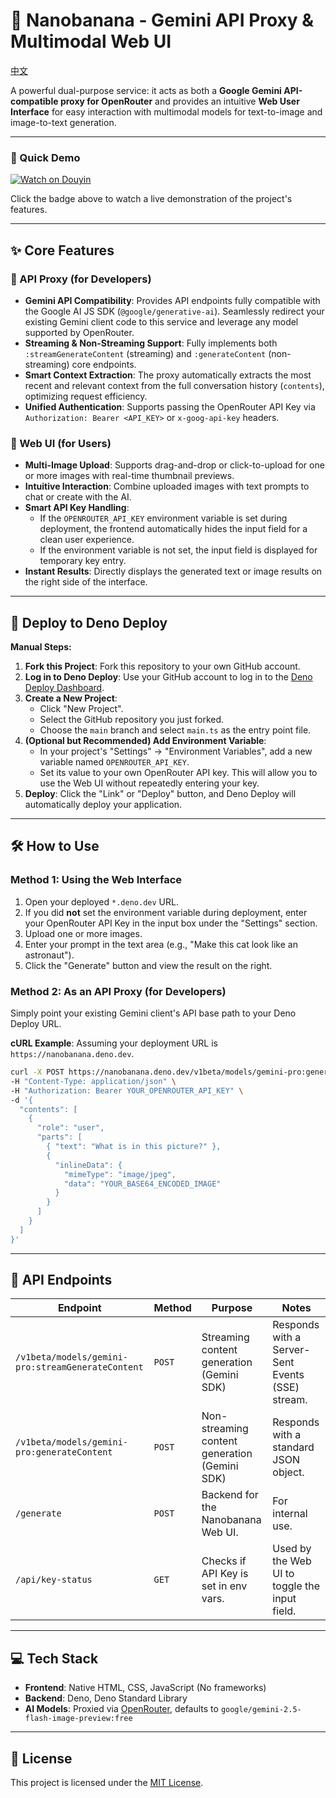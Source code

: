 # 🍌 Nanobanana - Gemini API Proxy & Multimodal Web UI

[中文](./README.md)

A powerful dual-purpose service: it acts as both a **Google Gemini API-compatible proxy for OpenRouter** and provides an intuitive **Web User Interface** for easy interaction with multimodal models for text-to-image and image-to-text generation.

---

### 🎥 Quick Demo

[![Watch on Douyin](https://img.shields.io/badge/Watch_Demo_Video-Click_Here-161823?style=for-the-badge&logo=douyin)](https://www.douyin.com/video/7545761080266460456)

Click the badge above to watch a live demonstration of the project's features.

---

## ✨ Core Features

### 🚀 API Proxy (for Developers)

*   **Gemini API Compatibility**: Provides API endpoints fully compatible with the Google AI JS SDK (`@google/generative-ai`). Seamlessly redirect your existing Gemini client code to this service and leverage any model supported by OpenRouter.
*   **Streaming & Non-Streaming Support**: Fully implements both `:streamGenerateContent` (streaming) and `:generateContent` (non-streaming) core endpoints.
*   **Smart Context Extraction**: The proxy automatically extracts the most recent and relevant context from the full conversation history (`contents`), optimizing request efficiency.
*   **Unified Authentication**: Supports passing the OpenRouter API Key via `Authorization: Bearer <API_KEY>` or `x-goog-api-key` headers.

### 🎨 Web UI (for Users)

*   **Multi-Image Upload**: Supports drag-and-drop or click-to-upload for one or more images with real-time thumbnail previews.
*   **Intuitive Interaction**: Combine uploaded images with text prompts to chat or create with the AI.
*   **Smart API Key Handling**:
    *   If the `OPENROUTER_API_KEY` environment variable is set during deployment, the frontend automatically hides the input field for a clean user experience.
    *   If the environment variable is not set, the input field is displayed for temporary key entry.
*   **Instant Results**: Directly displays the generated text or image results on the right side of the interface.

---

## 🚀 Deploy to Deno Deploy

**Manual Steps:**

1.  **Fork this Project**: Fork this repository to your own GitHub account.
2.  **Log in to Deno Deploy**: Use your GitHub account to log in to the [Deno Deploy Dashboard](https://dash.deno.com/projects).
3.  **Create a New Project**:
    *   Click "New Project".
    *   Select the GitHub repository you just forked.
    *   Choose the `main` branch and select `main.ts` as the entry point file.
4.  **(Optional but Recommended) Add Environment Variable**:
    *   In your project's "Settings" -> "Environment Variables", add a new variable named `OPENROUTER_API_KEY`.
    *   Set its value to your own OpenRouter API key. This will allow you to use the Web UI without repeatedly entering your key.
5.  **Deploy**: Click the "Link" or "Deploy" button, and Deno Deploy will automatically deploy your application.

---

## 🛠️ How to Use

### Method 1: Using the Web Interface

1.  Open your deployed `*.deno.dev` URL.
2.  If you did **not** set the environment variable during deployment, enter your OpenRouter API Key in the input box under the "Settings" section.
3.  Upload one or more images.
4.  Enter your prompt in the text area (e.g., "Make this cat look like an astronaut").
5.  Click the "Generate" button and view the result on the right.

### Method 2: As an API Proxy (for Developers)

Simply point your existing Gemini client's API base path to your Deno Deploy URL.

**cURL Example**:
Assuming your deployment URL is `https://nanobanana.deno.dev`.

```bash
curl -X POST https://nanobanana.deno.dev/v1beta/models/gemini-pro:generateContent \
-H "Content-Type: application/json" \
-H "Authorization: Bearer YOUR_OPENROUTER_API_KEY" \
-d '{
  "contents": [
    {
      "role": "user",
      "parts": [
        { "text": "What is in this picture?" },
        {
          "inlineData": {
            "mimeType": "image/jpeg",
            "data": "YOUR_BASE64_ENCODED_IMAGE"
          }
        }
      ]
    }
  ]
}'
```

---

## 📡 API Endpoints

| Endpoint                                           | Method | Purpose                                     | Notes                                        |
| -------------------------------------------------- | ------ | ------------------------------------------- | -------------------------------------------- |
| `/v1beta/models/gemini-pro:streamGenerateContent`  | `POST` | Streaming content generation (Gemini SDK)   | Responds with a Server-Sent Events (SSE) stream. |
| `/v1beta/models/gemini-pro:generateContent`        | `POST` | Non-streaming content generation (Gemini SDK) | Responds with a standard JSON object.      |
| `/generate`                                        | `POST` | Backend for the Nanobanana Web UI.          | For internal use.                            |
| `/api/key-status`                                  | `GET`  | Checks if API Key is set in env vars.       | Used by the Web UI to toggle the input field.  |

---

## 💻 Tech Stack

-   **Frontend**: Native HTML, CSS, JavaScript (No frameworks)
-   **Backend**: Deno, Deno Standard Library
-   **AI Models**: Proxied via [OpenRouter](https://openrouter.ai/), defaults to `google/gemini-2.5-flash-image-preview:free`

---

## 📜 License

This project is licensed under the [MIT License](LICENSE).
